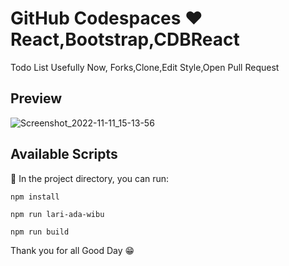 # GitHub Codespaces ♥️ React,Bootstrap,CDBReact

Todo List Usefully Now, Forks,Clone,Edit Style,Open Pull Request

## Preview

![Screenshot_2022-11-11_15-13-56](https://user-images.githubusercontent.com/83684256/201295891-eda6ee85-8189-4ce3-bbbe-8955076a3652.png)

## Available Scripts

:wrench: In the project directory, you can run:

```
npm install

npm run lari-ada-wibu

npm run build
```

Thank you for all Good Day :grin:


